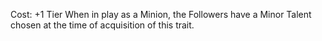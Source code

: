 Cost: +1 Tier
When in play as a Minion, the Followers have a Minor Talent chosen at the time of acquisition of this trait.